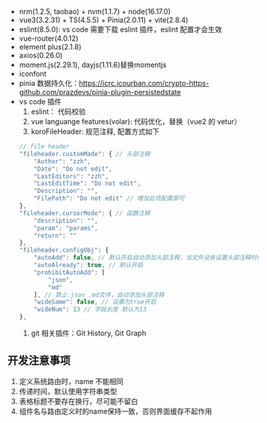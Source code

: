 
* nrm(1.2.5, taobao) + nvm(1.1.7) + node(16.17.0) 
* vue3(3.2.31) + TS(4.5.5) + Pinia(2.0.11) + vite(2.8.4)
* eslint(8.5.0): vs code 需要下载 eslint 插件，eslint 配置才会生效
* vue-router(4.0.12)
* element plus(2.1.8)
* axios(0.26.0)
* moment.js(2.29.1), dayjs(1.11.6)替换momentjs
* iconfont
* pinia 数据持久化：https://icrc.icourban.com/crypto-https-github.com/prazdevs/pinia-plugin-persistedstate
* vs code 插件
  1. eslint： 代码校验
  2. vue languange features(volar): 代码优化，替换（vue2 的 vetur）
  3. koroFileHeader: 规范注释, 配置方式如下
  ```javascript
  // file header
  "fileheader.customMade": { // 头部注释
      "Author": "zzh",
      "Date": "Do not edit",
      "LastEditors": "zzh",
      "LastEditTime": "Do not edit",
      "Description": "",
      "FilePath": "Do not edit" // 增加此项配置即可
  },
  "fileheader.cursorMode": { // 函数注释
      "description": "",
      "param": "params",
      "return": ""
  },
  "fileheader.configObj": {
      "autoAdd": false, // 默认开启自动添加头部注释，当文件没有设置头部注释时保存会自动添加
      "autoAlready": true, // 默认开启
      "prohibitAutoAdd": [
          "json",
          "md"
      ], // 禁止.json .md文件，自动添加头部注释
      "wideSame": false, // 设置为true开启
      "wideNum": 13 // 字段长度 默认为13
  },
  ```
  1. git 相关插件：Git History, Git Graph

## 开发注意事项

1. 定义系统路由时，name 不能相同
2. 传递时间，默认使用字符串类型
3. 表格标题不要存在换行，尽可能不留白
4. 组件名与路由定义时的name保持一致，否则界面缓存不起作用

